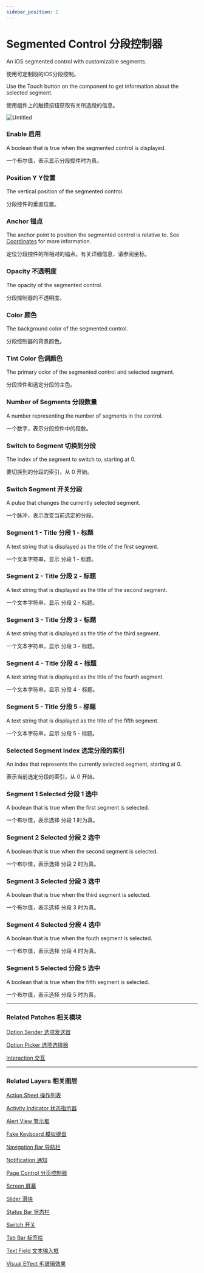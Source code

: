 ```yaml
---
sidebar_position: 2
---
```


# Segmented Control 分段控制器

An iOS segmented control with customizable segments.

使用可定制段的IOS分段控制。

Use the Touch button on the component to get information about the selected segment.

使用组件上的触摸按钮获取有关所选段的信息。

![Untitled](https://s3.us-west-2.amazonaws.com/secure.notion-static.com/c8e9a9b8-9c03-44fa-b056-92d2712a4cb5/Untitled.png?X-Amz-Algorithm=AWS4-HMAC-SHA256&X-Amz-Content-Sha256=UNSIGNED-PAYLOAD&X-Amz-Credential=AKIAT73L2G45EIPT3X45%2F20220602%2Fus-west-2%2Fs3%2Faws4_request&X-Amz-Date=20220602T190808Z&X-Amz-Expires=86400&X-Amz-Signature=28ff74a67f8c088c1732b117af27067ccb30bd3cf7ddf3f723713a7b7aabbc30&X-Amz-SignedHeaders=host&response-content-disposition=filename%20%3D%22Untitled.png%22&x-id=GetObject)

### Enable 启用

A boolean that is true when the segmented control is displayed.

一个布尔值，表示显示分段控件时为真。

### Position Y Y位置

The vertical position of the segmented control.

分段控件的垂直位置。

### Anchor 锚点

The anchor point to position the segmented control is relative to. See [Coordinates](./../Concepts/Coordinates.md) for more information.

定位分段控件的所相对的锚点。有关详细信息，请参阅坐标。

### Opacity 不透明度

The opacity of the segmented control.

分段控制器的不透明度。

### Color 颜色

The background color of the segmented control.

分段控制器的背景颜色。

### Tint Color 色调颜色

The primary color of the segmented control and selected segment.

分段控件和选定分段的主色。

### Number of Segments 分段数量

A number representing the number of segments in the control.

一个数字，表示分段控件中的段数。

### Switch to Segment 切换到分段

The index of the segment to switch to, starting at 0.

要切换到的分段的索引，从 0 开始。

### Switch Segment 开关分段

A pulse that changes the currently selected segment.

一个脉冲，表示改变当前选定的分段。

### Segment 1 - Title 分段 1 - 标题

A text string that is displayed as the title of the first segment.

一个文本字符串，显示 分段 1 - 标题。

### Segment 2 - Title 分段 2 - 标题

A text string that is displayed as the title of the second segment.

一个文本字符串，显示 分段 2 - 标题。

### Segment 3 - Title 分段 3 - 标题

A text string that is displayed as the title of the third segment.

一个文本字符串，显示 分段 3 - 标题。

### Segment 4 - Title 分段 4 - 标题

A text string that is displayed as the title of the fourth segment.

一个文本字符串，显示 分段 4 - 标题。

### Segment 5 - Title 分段 5 - 标题

A text string that is displayed as the title of the fifth segment.

一个文本字符串，显示 分段 5 - 标题。

### Selected Segment Index 选定分段的索引

An index that represents the currently selected segment, starting at 0.

表示当前选定分段的索引，从 0 开始。

### Segment 1 Selected 分段 1 选中

A boolean that is true when the first segment is selected.

一个布尔值，表示选择 分段 1 时为真。

### Segment 2 Selected 分段 2 选中

A boolean that is true when the second segment is selected.

一个布尔值，表示选择 分段 2 时为真。

### Segment 3 Selected 分段 3 选中

A boolean that is true when the third segment is selected.

一个布尔值，表示选择 分段 3 时为真。

### Segment 4 Selected 分段 4 选中

A boolean that is true when the fouth segment is selected.

一个布尔值，表示选择 分段 4 时为真。

### Segment 5 Selected 分段 5 选中

A boolean that is true when the fifth segment is selected.

一个布尔值，表示选择 分段 5 时为真。

------

### Related Patches 相关模块

[Option Sender 选项发送器](./../Utility/Option%20Sender.md)

[Option Picker 选项选择器](./../Utility/Option%20Picker.md)

[Interaction 交互](./../Interaction/Interaction.md)

------

### Related Layers 相关图层

[Action Sheet 操作列表](./Action%20Sheet.md)

[Activity Indicator 状态指示器](./Activity%20Indicator.md)

[Alert View 警示框](./Alert%20View.md)

[Fake Keyboard 模拟键盘](./Fake%20Keyboard.md)

[Navigation Bar 导航栏](./Navigation%20Bar.md)

[Notification 通知](./Notification.md)

[Page Control 分页控制器](./Page%20Control.md)

[Screen 屏幕](./Screen.md)

[Slider 滑块](./Slider.md)

[Status Bar 状态栏](./Status%20bar.md)

[Switch 开关](./Switch.md)

[Tab Bar 标签栏](./Tab%20Bar.md)

[Text Field 文本输入框](./Text%20Field.md)

[Visual Effect 毛玻璃效果](./Visual%20Effect.md)
